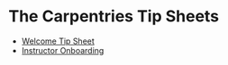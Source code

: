 # The Carpentries Tip Sheets

* [Welcome Tip Sheet](https://zenodo.org/records/10785524)
* [Instructor Onboarding](https://zenodo.org/doi/10.5281/zenodo.8125137)
